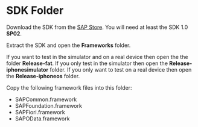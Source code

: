 # SDK Folder
Download the SDK from the [SAP Store](https://store.sap.com/sap/cpa/ui/resources/store/html/SolutionDetails.html?pid=0000014485). You will need at least the SDK 1.0 **SP02**. 

Extract the SDK and open the **Frameworks** folder. 

If you want to test in the simulator and on a real device then open the the folder **Release-fat**. If you only test in the simulator then open the **Release-iphonesimulator** folder. If you only want to test on a real device then open the **Release-iphoneos** folder.

Copy the following framework files into this folder:

* SAPCommon.framework
* SAPFoundation.framework
* SAPFiori.framework
* SAPOData.framework